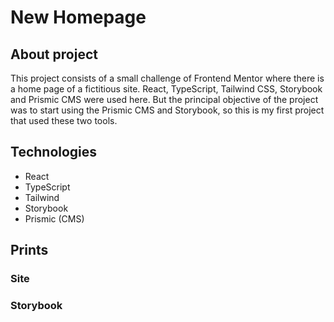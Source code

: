 # New Homepage

## About project

This project consists of a small challenge of Frontend Mentor where there is a home page of a fictitious site. React, TypeScript, Tailwind CSS, Storybook and Prismic CMS were used here.
But the principal objective of the project was to start using the Prismic CMS and Storybook, so this is my first project that used these two tools.

## Technologies

-  React
-  TypeScript
-  Tailwind
-  Storybook
-  Prismic (CMS)

## Prints

### Site

### Storybook
